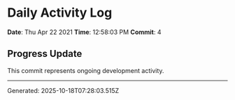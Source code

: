 # Daily Activity Log

**Date**: Thu Apr 22 2021
**Time**: 12:58:03 PM
**Commit**: 4

## Progress Update

This commit represents ongoing development activity.

---
Generated: 2025-10-18T07:28:03.515Z
